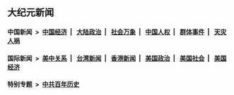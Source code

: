 ## 大纪元新闻

#### 中国新闻 &nbsp;>&nbsp; [中国经济](indexes/ncid283/README.md?12141645) &nbsp;| &nbsp; [大陆政治](indexes/ncid277/README.md?12141645) &nbsp;| &nbsp; [社会万象](indexes/ncid282/README.md?12141645) &nbsp;| &nbsp; [中国人权](indexes/ncid278/README.md?12141645) &nbsp;| &nbsp; [群体事件](indexes/ncid279/README.md?12141645) &nbsp;| &nbsp; [天灾人祸](indexes/ncid280/README.md?12141645)

#### 国际新闻 &nbsp;>&nbsp; [美中关系](indexes/nf1412576/README.md?12141645) &nbsp;| &nbsp; [台湾新闻](indexes/ncid1349361/README.md?12141645) &nbsp;| &nbsp; [香港新闻](indexes/ncid1349362/README.md?12141645) &nbsp;| &nbsp; [美国政治](indexes/ncid1078159/README.md?12141645) &nbsp;| &nbsp; [美国社会](indexes/ncid1078160/README.md?12141645) &nbsp;| &nbsp; [美国经济](indexes/ncid1078158/README.md?12141645)

#### 特别专题 &nbsp;>&nbsp; [中共百年历史](https://github.com/epoch-news/epoch-special/blob/master/README.md?12141645)  
